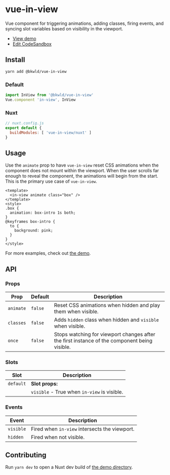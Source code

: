 # vue-in-view

Vue component for triggering animations, adding classes, firing events, and syncing slot variables based on visibility in the viewport.

- [View demo](https://vue-in-view.netlify.app)
- [Edit CodeSandbox](https://githubbox.com/BKWLD/vue-in-view)

## Install

```sh
yarn add @bkwld/vue-in-view
```

### Default

```js
import InView from '@bkwld/vue-in-view'
Vue.component 'in-view', InView
```

### Nuxt

```js
// nuxt.config.js
export default {
  buildModules: [ 'vue-in-view/nuxt' ]
}
```

## Usage

Use the `animate` prop to have `vue-in-view` reset CSS animations when the component does not mount within the viewport.  When the user scrolls far enough to reveal the component, the animations will begin from the start. This is the primary use case of `vue-in-view`.

```vue
<template>
  <in-view animate class="box" />
</template>
<style>
.box {
  animation: box-intro 1s both;
}
@keyframes box-intro {
  to {
    background: pink;
  }
}
</style>
```

For more examples, check out [the demo](https://vue-in-view.netlify.app).

## API

### Props

| **Prop**    | **Default** | **Description**
|-------------|-------------|----------------
| `animate`   | `false`     | Reset CSS animations when hidden and play them when visible.
| `classes`   | `false`     | Adds `hidden` class when hidden and `visible` when visible.
| `once`      | `false`     | Stops watching for viewport changes after the first instance of the component being visible.

### Slots

| **Slot**    | **Description**
|-------------|----------------
| `default`   | **Slot props:**
|             | `visible` - True when `in-view` is visible.

### Events

| **Event**   | **Description**
|-------------|----------------
| `visible`   | Fired when `in-view` intersects the viewport.
| `hidden`    | Fired when not visible.


## Contributing

Run `yarn dev` to open a Nuxt dev build of [the demo directory](./demo).
